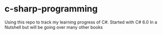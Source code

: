 # c-sharp-programming
Using this repo to track my learning progress of C#. 
Started with C# 6.0 In a Nutshell but will be going over many other books
